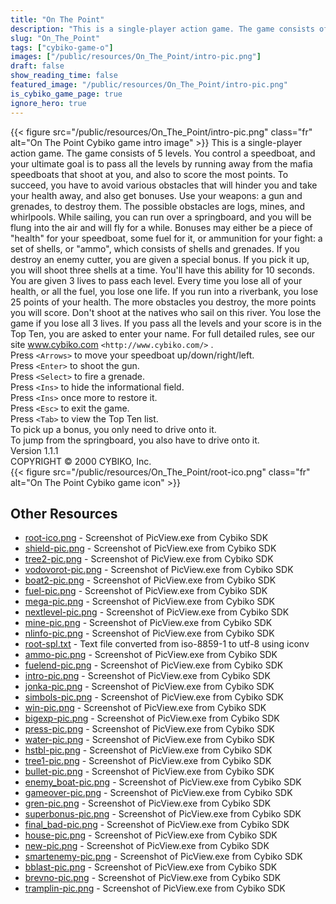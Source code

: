 ```yaml
---
title: "On The Point"
description: "This is a single-player action game. The game consists of 5 levels. You control a speedboat, and your ultimate goal is to pass all the levels by running away from the mafia speedboats that shoot at you, and also to score the most points. To succeed, you have to avoid various obst..."
slug: "On_The_Point"
tags: ["cybiko-game-o"]
images: ["/public/resources/On_The_Point/intro-pic.png"]
draft: false
show_reading_time: false
featured_image: "/public/resources/On_The_Point/intro-pic.png"
is_cybiko_game_page: true
ignore_hero: true
---
```

{{< figure src="/public/resources/On_The_Point/intro-pic.png" class="fr" alt="On The Point Cybiko game intro image" >}}
This is a single-player action game. The game consists of 5 levels. You control a speedboat, and your ultimate goal is to pass all the levels by running away from the mafia speedboats that shoot at you, and also to score the most points. To succeed, you have to avoid various obstacles that will hinder you and take your health away, and also get bonuses. Use your weapons: a gun and grenades, to destroy them. The possible obstacles are logs, mines, and whirlpools. While sailing, you can run over a springboard, and you will be flung into the air and will fly for a while. Bonuses may either be a piece of "health" for your speedboat, some fuel for it, or ammunition for your fight: a set of shells, or "ammo", which consists of shells and grenades. If you destroy an enemy cutter, you are given a special bonus. If you pick it up, you will shoot three shells at a time. You'll have this ability for 10 seconds. You are given 3 lives to pass each level. Every time you lose all of your health, or all the fuel, you lose one life. If you run into a riverbank, you lose 25 points of your health. The more obstacles you destroy, the more points you will score. Don't shoot at the natives who sail on this river. You lose the game if you lose all 3 lives. If you pass all the levels and your score is in the Top Ten, you are asked to enter your name. For full detailed rules, see our site www.cybiko.com `<http://www.cybiko.com/>` . \
Press `<Arrows>`  to move your speedboat up/down/right/left. \
Press `<Enter>`  to shoot the gun. \
Press `<Select>`  to fire a grenade. \
Press `<Ins>`  to hide the informational field. \
Press `<Ins>`  once more to restore it. \
Press `<Esc>`  to exit the game. \
Press `<Tab>`  to view the Top Ten list.  \
To pick up a bonus, you only need to drive onto it. \
To jump from the springboard, you also have to drive onto it. \
Version 1.1.1 \
COPYRIGHT © 2000 CYBIKO, Inc. \
 {{< figure src="/public/resources/On_The_Point/root-ico.png" class="fr" alt="On The Point Cybiko game icon" >}}

## Other Resources
* [root-ico.png](/public/resources/On_The_Point/root-ico.png) - Screenshot of PicView.exe from Cybiko SDK
* [shield-pic.png](/public/resources/On_The_Point/shield-pic.png) - Screenshot of PicView.exe from Cybiko SDK
* [tree2-pic.png](/public/resources/On_The_Point/tree2-pic.png) - Screenshot of PicView.exe from Cybiko SDK
* [vodovorot-pic.png](/public/resources/On_The_Point/vodovorot-pic.png) - Screenshot of PicView.exe from Cybiko SDK
* [boat2-pic.png](/public/resources/On_The_Point/boat2-pic.png) - Screenshot of PicView.exe from Cybiko SDK
* [fuel-pic.png](/public/resources/On_The_Point/fuel-pic.png) - Screenshot of PicView.exe from Cybiko SDK
* [mega-pic.png](/public/resources/On_The_Point/mega-pic.png) - Screenshot of PicView.exe from Cybiko SDK
* [nextlevel-pic.png](/public/resources/On_The_Point/nextlevel-pic.png) - Screenshot of PicView.exe from Cybiko SDK
* [mine-pic.png](/public/resources/On_The_Point/mine-pic.png) - Screenshot of PicView.exe from Cybiko SDK
* [nlinfo-pic.png](/public/resources/On_The_Point/nlinfo-pic.png) - Screenshot of PicView.exe from Cybiko SDK
* [root-spl.txt](/public/resources/On_The_Point/root-spl.txt) - Text file converted from iso-8859-1 to utf-8 using iconv
* [ammo-pic.png](/public/resources/On_The_Point/ammo-pic.png) - Screenshot of PicView.exe from Cybiko SDK
* [fuelend-pic.png](/public/resources/On_The_Point/fuelend-pic.png) - Screenshot of PicView.exe from Cybiko SDK
* [intro-pic.png](/public/resources/On_The_Point/intro-pic.png) - Screenshot of PicView.exe from Cybiko SDK
* [jonka-pic.png](/public/resources/On_The_Point/jonka-pic.png) - Screenshot of PicView.exe from Cybiko SDK
* [simbols-pic.png](/public/resources/On_The_Point/simbols-pic.png) - Screenshot of PicView.exe from Cybiko SDK
* [win-pic.png](/public/resources/On_The_Point/win-pic.png) - Screenshot of PicView.exe from Cybiko SDK
* [bigexp-pic.png](/public/resources/On_The_Point/bigexp-pic.png) - Screenshot of PicView.exe from Cybiko SDK
* [press-pic.png](/public/resources/On_The_Point/press-pic.png) - Screenshot of PicView.exe from Cybiko SDK
* [water-pic.png](/public/resources/On_The_Point/water-pic.png) - Screenshot of PicView.exe from Cybiko SDK
* [hstbl-pic.png](/public/resources/On_The_Point/hstbl-pic.png) - Screenshot of PicView.exe from Cybiko SDK
* [tree1-pic.png](/public/resources/On_The_Point/tree1-pic.png) - Screenshot of PicView.exe from Cybiko SDK
* [bullet-pic.png](/public/resources/On_The_Point/bullet-pic.png) - Screenshot of PicView.exe from Cybiko SDK
* [enemy_boat-pic.png](/public/resources/On_The_Point/enemy_boat-pic.png) - Screenshot of PicView.exe from Cybiko SDK
* [gameover-pic.png](/public/resources/On_The_Point/gameover-pic.png) - Screenshot of PicView.exe from Cybiko SDK
* [gren-pic.png](/public/resources/On_The_Point/gren-pic.png) - Screenshot of PicView.exe from Cybiko SDK
* [superbonus-pic.png](/public/resources/On_The_Point/superbonus-pic.png) - Screenshot of PicView.exe from Cybiko SDK
* [final_bad-pic.png](/public/resources/On_The_Point/final_bad-pic.png) - Screenshot of PicView.exe from Cybiko SDK
* [house-pic.png](/public/resources/On_The_Point/house-pic.png) - Screenshot of PicView.exe from Cybiko SDK
* [new-pic.png](/public/resources/On_The_Point/new-pic.png) - Screenshot of PicView.exe from Cybiko SDK
* [smartenemy-pic.png](/public/resources/On_The_Point/smartenemy-pic.png) - Screenshot of PicView.exe from Cybiko SDK
* [bblast-pic.png](/public/resources/On_The_Point/bblast-pic.png) - Screenshot of PicView.exe from Cybiko SDK
* [brevno-pic.png](/public/resources/On_The_Point/brevno-pic.png) - Screenshot of PicView.exe from Cybiko SDK
* [tramplin-pic.png](/public/resources/On_The_Point/tramplin-pic.png) - Screenshot of PicView.exe from Cybiko SDK
